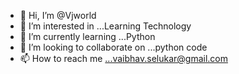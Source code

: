 - 👋 Hi, I’m @Vjworld
- 👀 I’m interested in ...Learning Technology
- 🌱 I’m currently learning ...Python
- 💞️ I’m looking to collaborate on ...python code 
- 📫 How to reach me ...vaibhav.selukar@gmail.com

<!---
Vjworld/Vjworld is a ✨ special ✨ repository because its `README.md` (this file) appears on your GitHub profile.
You can click the Preview link to take a look at your changes.
--->
